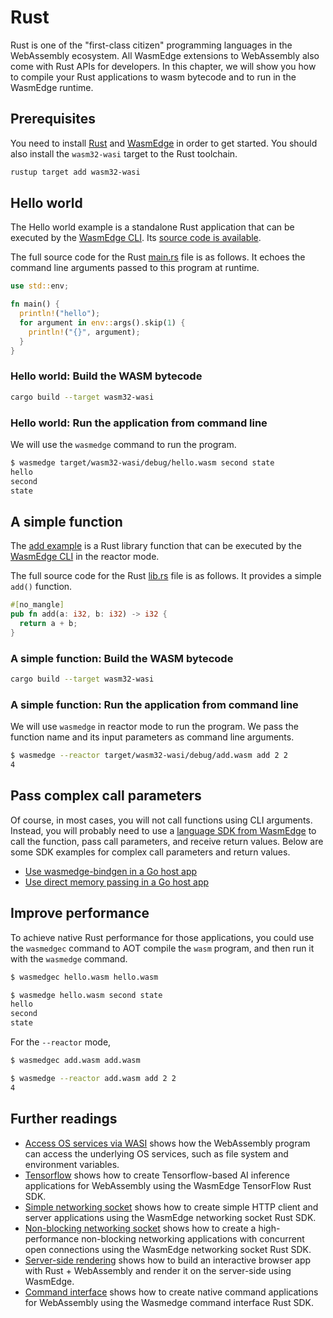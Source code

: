 # Rust

Rust is one of the "first-class citizen" programming languages in the WebAssembly ecosystem. All WasmEdge extensions to WebAssembly also come with Rust APIs for developers.
In this chapter, we will show you how to compile your Rust applications to wasm bytecode and to run in the WasmEdge runtime.

## Prerequisites

You need to install [Rust](https://www.rust-lang.org/tools/install) and [WasmEdge](../start/install.md) in order to get started.
You should also install the `wasm32-wasi` target to the Rust toolchain.

```bash
rustup target add wasm32-wasi
```

## Hello world

The Hello world example is a standalone Rust application that can be executed
by the [WasmEdge CLI](../start/cli.md). Its [source code is available](https://github.com/second-state/wasm-learning/tree/master/cli/hello).

The full source code for the Rust [main.rs](https://github.com/second-state/wasm-learning/blob/master/cli/hello/src/main.rs) file is as follows.
It echoes the command line arguments passed to this program at runtime.

```rust
use std::env;

fn main() {
  println!("hello");
  for argument in env::args().skip(1) {
    println!("{}", argument);
  }
}
```

### Hello world: Build the WASM bytecode

```bash
cargo build --target wasm32-wasi
```

### Hello world: Run the application from command line

We will use the `wasmedge` command to run the program.

```bash
$ wasmedge target/wasm32-wasi/debug/hello.wasm second state
hello
second
state
```

## A simple function

The [add example](https://github.com/second-state/wasm-learning/tree/master/cli/add) is a Rust library function that can be executed
by the [WasmEdge CLI](../start/cli.md) in the reactor mode.

The full source code for the Rust [lib.rs](https://github.com/second-state/wasm-learning/blob/master/cli/add/src/lib.rs) file is as follows.
It provides a simple `add()` function.

```rust
#[no_mangle]
pub fn add(a: i32, b: i32) -> i32 {
  return a + b;
}
```

### A simple function: Build the WASM bytecode

```bash
cargo build --target wasm32-wasi
```

### A simple function: Run the application from command line

We will use `wasmedge` in reactor mode to run the program. We pass the function name and its input parameters as command line arguments.

```bash
$ wasmedge --reactor target/wasm32-wasi/debug/add.wasm add 2 2
4
```

## Pass complex call parameters

Of course, in most cases, you will not call functions using CLI arguments.
Instead, you will probably need to use a [language SDK from WasmEdge](../../embed.md)
to call the function, pass call parameters, and receive return values.
Below are some SDK examples for complex call parameters and return values.

* [Use wasmedge-bindgen in a Go host app](../embed/go/function.md)
* [Use direct memory passing in a Go host app](../embed/go/memory.md)

## Improve performance

To achieve native Rust performance for those applications, you
could use the `wasmedgec` command to AOT compile the `wasm` program,
and then run it with the `wasmedge` command.

```bash
$ wasmedgec hello.wasm hello.wasm

$ wasmedge hello.wasm second state
hello
second
state
```

For the `--reactor` mode,

```bash
$ wasmedgec add.wasm add.wasm

$ wasmedge --reactor add.wasm add 2 2
4
```

## Further readings

* [Access OS services via WASI](rust/wasi.md) shows how the WebAssembly program can access the underlying OS services, such as file system and environment variables.
* [Tensorflow](rust/tensorflow.md) shows how to create Tensorflow-based AI inference applications for WebAssembly using the WasmEdge TensorFlow Rust SDK.
* [Simple networking socket](rust/networking.md) shows how to create simple HTTP client and server applications using the WasmEdge networking socket Rust SDK.
* [Non-blocking networking socket](rust/networking-nonblocking.md) shows how to create a high-performance non-blocking networking applications with concurrent open connections using the WasmEdge networking socket Rust SDK.
* [Server-side rendering](rust/ssr.md) shows how to build an interactive browser app with Rust + WebAssembly and render it on the server-side using WasmEdge.
* [Command interface](rust/command.md) shows how to create native command applications for WebAssembly using the Wasmedge command interface Rust SDK.
